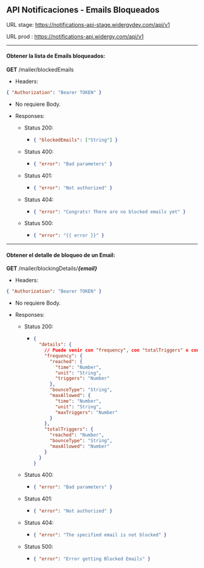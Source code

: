 ## API Notificaciones - Emails Bloqueados

URL stage: https://notifications-api-stage.widergydev.com/api/v1

URL prod : https://notifications-api.widergy.com/api/v1

---

#### Obtener la lista de Emails bloqueados:

**GET** /mailer/blockedEmails

- Headers:

```json
{ "Authorization": "Bearer TOKEN" }
```

- No requiere Body.

- Responses:

  - Status 200:
    - ```json
      { "blockedEmails": ["String"] }
      ```
  - Status 400:
    - ```json
      { "error": "Bad parameters" }
      ```
  - Status 401:
    - ```json
      { "error": "Not authorized" }
      ```
  - Status 404:
    - ```json
      { "error": "Congrats! There are no blocked emails yet" }
      ```
  - Status 500:
    - ```json
      { "error": "{{ error }}" }
      ```

---

#### Obtener el detalle de bloqueo de un Email:

**GET** /mailer/blockingDetails/**_{email}_**

- Headers:

```json
{ "Authorization": "Bearer TOKEN" }
```

- No requiere Body.

- Responses:

  - Status 200:
    - ```json
      {
        "details": {
          // Puede venir con "frequency", con "totalTriggers" o con los 2.
          "frequency": {
            "reached": {
              "time": "Number",
              "unit": "String",
              "triggers": "Number"
            },
            "bounceType": "String",
            "maxAllowed": {
              "time": "Number",
              "unit": "String",
              "maxTriggers": "Number"
            }
          },
          "totalTriggers": {
            "reached": "Number",
            "bounceType": "String",
            "maxAllowed": "Number"
          }
        }
      }
      ```
  - Status 400:
    - ```json
      { "error": "Bad parameters" }
      ```
  - Status 401:
    - ```json
      { "error": "Not authorized" }
      ```
  - Status 404:
    - ```json
      { "error": "The specified email is not blocked" }
      ```
  - Status 500:
    - ```json
      { "error": "Error getting Blocked Emails" }
      ```
